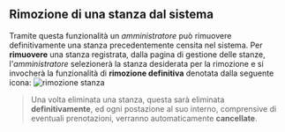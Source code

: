 ## Rimozione di una stanza dal sistema
Tramite questa funzionalità un *amministratore* può rimuovere definitivamente una stanza precedentemente censita nel sistema.
Per **rimuovere** una stanza registrata, dalla pagina di gestione delle stanze, l'*amministratore* selezionerà la stanza desiderata per la rimozione e si invocherà la funzionalità di **rimozione definitiva** denotata dalla seguente icona: ![rimozione stanza](assets/web/rimozione_stanza.png)


>Una volta eliminata una stanza, questa sarà eliminata **definitivamente**, ed ogni postazione al suo interno, comprensive di eventuali prenotazioni, verranno automaticamente **cancellate**.
